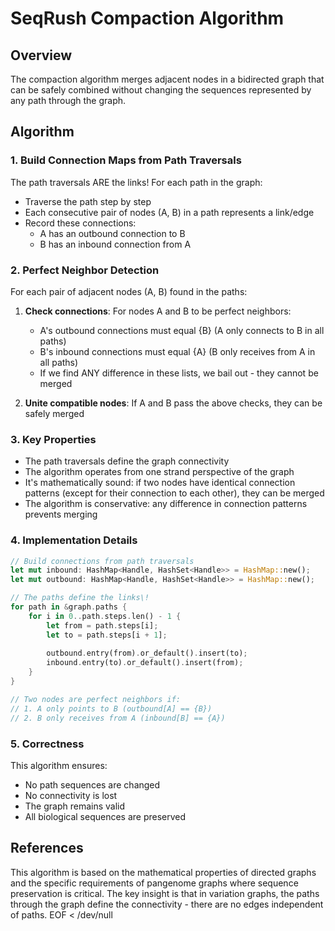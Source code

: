 # SeqRush Compaction Algorithm

## Overview

The compaction algorithm merges adjacent nodes in a bidirected graph that can be safely combined without changing the sequences represented by any path through the graph.

## Algorithm

### 1. Build Connection Maps from Path Traversals

The path traversals ARE the links\! For each path in the graph:
- Traverse the path step by step
- Each consecutive pair of nodes (A, B) in a path represents a link/edge
- Record these connections:
  - A has an outbound connection to B
  - B has an inbound connection from A

### 2. Perfect Neighbor Detection

For each pair of adjacent nodes (A, B) found in the paths:

1. **Check connections**: For nodes A and B to be perfect neighbors:
   - A's outbound connections must equal {B} (A only connects to B in all paths)
   - B's inbound connections must equal {A} (B only receives from A in all paths)
   - If we find ANY difference in these lists, we bail out - they cannot be merged

2. **Unite compatible nodes**: If A and B pass the above checks, they can be safely merged

### 3. Key Properties

- The path traversals define the graph connectivity
- The algorithm operates from one strand perspective of the graph
- It's mathematically sound: if two nodes have identical connection patterns (except for their connection to each other), they can be merged
- The algorithm is conservative: any difference in connection patterns prevents merging

### 4. Implementation Details

```rust
// Build connections from path traversals
let mut inbound: HashMap<Handle, HashSet<Handle>> = HashMap::new();
let mut outbound: HashMap<Handle, HashSet<Handle>> = HashMap::new();

// The paths define the links\!
for path in &graph.paths {
    for i in 0..path.steps.len() - 1 {
        let from = path.steps[i];
        let to = path.steps[i + 1];
        
        outbound.entry(from).or_default().insert(to);
        inbound.entry(to).or_default().insert(from);
    }
}

// Two nodes are perfect neighbors if:
// 1. A only points to B (outbound[A] == {B})
// 2. B only receives from A (inbound[B] == {A})
```

### 5. Correctness

This algorithm ensures:
- No path sequences are changed
- No connectivity is lost  
- The graph remains valid
- All biological sequences are preserved

## References

This algorithm is based on the mathematical properties of directed graphs and the specific requirements of pangenome graphs where sequence preservation is critical. The key insight is that in variation graphs, the paths through the graph define the connectivity - there are no edges independent of paths.
EOF < /dev/null